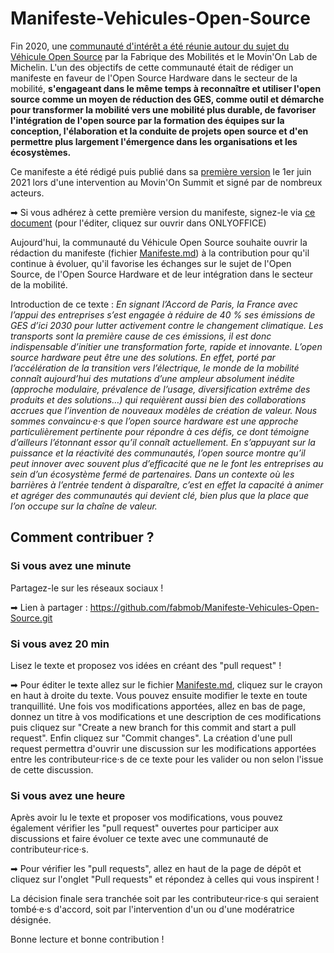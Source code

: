# Manifeste-Vehicules-Open-Source

Fin 2020, une [communauté d'intérêt a été réunie autour du sujet du Véhicule Open Source](https://wiki.lafabriquedesmobilites.fr/wiki/Communaut%C3%A9_du_v%C3%A9hicule_Open_Source) par la Fabrique des Mobilités et le Movin'On Lab de Michelin. L'un des objectifs de cette communauté était de rédiger un manifeste en faveur de l'Open Source Hardware dans le secteur de la mobilité, **s'engageant dans le même temps à reconnaître et utiliser l'open source comme un moyen de réduction des GES, comme outil et démarche pour transformer la mobilité vers une mobilité plus durable, de favoriser l'intégration de l'open source par la formation des équipes sur la conception, l'élaboration et la conduite de projets open source et d'en permettre plus largement l'émergence dans les organisations et les écosystèmes.** 

Ce manifeste a été rédigé puis publié dans sa [première version](https://cloud.fabmob.io/s/9ipkGrZa5F4cHYL) le 1er juin 2021 lors d'une intervention au Movin'On Summit et signé par de nombreux acteurs.

➡ Si vous adhérez à cette première version du manifeste, signez-le via [ce document](https://cloud.fabmob.io/s/boqJpCinPnqAYQc) (pour l'éditer, cliquez sur ouvrir dans ONLYOFFICE)

Aujourd'hui, la communauté du Véhicule Open Source souhaite ouvrir la rédaction du manifeste (fichier [Manifeste.md](https://github.com/fabmob/Manifeste-Vehicules-Open-Source/blob/7da873f72e3c513083f605b56aaa051156fd5a69/Manifeste.md)) à la contribution pour qu'il continue à évoluer, qu'il favorise les échanges sur le sujet de l'Open Source, de l'Open Source Hardware et de leur intégration dans le secteur de la mobilité.

Introduction de ce texte : 
*En signant l’Accord de Paris, la France avec l’appui des entreprises s’est engagée à réduire de 40 % ses émissions de GES d’ici 2030 pour lutter activement contre le changement climatique. Les transports sont la première cause de ces émissions, il est donc indispensable d’initier une transformation forte, rapide et innovante. L’open source hardware peut être une des solutions. En effet, porté par l’accélération de la transition vers l’électrique, le monde de la mobilité connaît aujourd’hui des mutations d’une ampleur absolument inédite (approche modulaire, prévalence de l’usage, diversification extrême des produits et des solutions…) qui requièrent aussi bien des collaborations accrues que l’invention de nouveaux modèles de création de valeur. Nous sommes convaincu·e·s que l’open source hardware est une approche particulièrement pertinente pour répondre à ces défis, ce dont témoigne d’ailleurs l’étonnant essor qu’il connaît actuellement. En s’appuyant sur la puissance et la réactivité des communautés, l’open source montre qu’il peut innover avec souvent plus d’efficacité que ne le font les entreprises au sein d’un écosystème fermé de partenaires. Dans un contexte où les barrières à l’entrée tendent à disparaître, c’est en effet la capacité à animer et agréger des communautés qui devient clé, bien plus que la place que l’on occupe sur la chaîne de valeur.*

## Comment contribuer ?
### Si vous avez une minute
Partagez-le sur les réseaux sociaux !

➡ Lien à partager : https://github.com/fabmob/Manifeste-Vehicules-Open-Source.git

### Si vous avez 20 min
Lisez le texte et proposez vos idées en créant des "pull request" !

➡ Pour éditer le texte allez sur le fichier [Manifeste.md](https://github.com/fabmob/Manifeste-Vehicules-Open-Source/blob/7da873f72e3c513083f605b56aaa051156fd5a69/Manifeste.md), cliquez sur le crayon en haut à droite du texte. Vous pouvez ensuite modifier le texte en toute tranquillité. Une fois vos modifications apportées, allez en bas de page, donnez un titre à vos modifications et une description de ces modifications puis cliquez sur "Create a new branch for this commit and start a pull request". Enfin cliquez sur "Commit changes". 
La création d'une pull request permettra d'ouvrir une discussion sur les modifications apportées entre les contributeur·rice·s de ce texte pour les valider ou non selon l'issue de cette discussion.

### Si vous avez une heure
Après avoir lu le texte et proposer vos modifications, vous pouvez également vérifier les "pull request" ouvertes pour participer aux discussions et faire évoluer ce texte avec une communauté de contributeur·rice·s.

➡ Pour vérifier les "pull requests", allez en haut de la page de dépôt et cliquez sur l'onglet "Pull requests" et répondez à celles qui vous inspirent !

La décision finale sera tranchée soit par les contributeur·rice·s qui seraient tombé·e·s d'accord, soit par l'intervention d'un ou d'une modératrice désignée.

Bonne lecture et bonne contribution ! 


